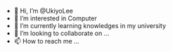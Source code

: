 - 👋 Hi, I’m @UkiyoLee
- 👀 I’m interested in Computer
- 🌱 I’m currently learning knowledges in my university
- 💞️ I’m looking to collaborate on ...
- 📫 How to reach me ...

<!---
Threebody-Logic/Threebody-Logic is a ✨ special ✨ repository because its `README.md` (this file) appears on your GitHub profile.
You can click the Preview link to take a look at your changes.
--->

